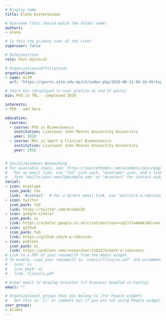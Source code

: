 ```yaml
---
# Display name
title: Elena Eusterweiman

# Username (this should match the folder name)
authors:
- elena

# Is this the primary user of the site?
superuser: false

# Role/position
role: Post-doctoral

# Organizations/Affiliations
organizations:
- name: UiTM
  url: "https://sports.uitm.edu.my/v2/index.php/2015-08-12-04-16-45/top-management/31-ym-raja-mohammed-firhad-raja-azidin-dr"

# Short bio (displayed in user profile at end of posts)
bio: PhD in TRL - completed 2019

interests:
- PhD - add here

education:
  courses:
  - course: PhD in Biomechanics
    institution: Liverpool John Moores University University
    year: 2020
  - course: MSc in Sport & Clinical Biomechanics
    institution: Liverpool John Moores University University
    year: 2016


# Social/Academic Networking
# For available icons, see: https://sourcethemes.com/academic/docs/page-builder/#icons
#   For an email link, use "fas" icon pack, "envelope" icon, and a link in the
#   form "mailto:your-email@example.com" or "#contact" for contact widget.
social:
- icon: envelope
  icon_pack: fas
  link: '#contact'  # For a direct email link, use "mailto:m.a.robinson@ljmu.ac.uk.
- icon: twitter
  icon_pack: fab
  link: https://twitter.com/mrobbo18
- icon: google-scholar
  icon_pack: ai
  link: https://scholar.google.co.uk/citations?user=sqCJJ7wAAAAJ&hl=en
- icon: github
  icon_pack: fab
  link: https://github.com/m-a-robinson
- icon: publons
  icon_pack: ai
  link: https://publons.com/researcher/1182276/mark-a-robinson/
# Link to a PDF of your resume/CV from the About widget.
# To enable, copy your resume/CV to `static/files/cv.pdf` and uncomment the lines below.
# - icon: cv
#   icon_pack: ai
#   link: files/cv.pdf

# Enter email to display Gravatar (if Gravatar enabled in Config)
email: ""

# Organizational groups that you belong to (for People widget)
#   Set this to `[]` or comment out if you are not using People widget.
user_groups:
- Alumni
---
```

